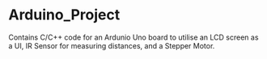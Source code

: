 # Arduino_Project
 Contains C/C++ code for an Ardunio Uno board to utilise an LCD screen as a UI, IR Sensor for measuring distances, and a Stepper Motor.
